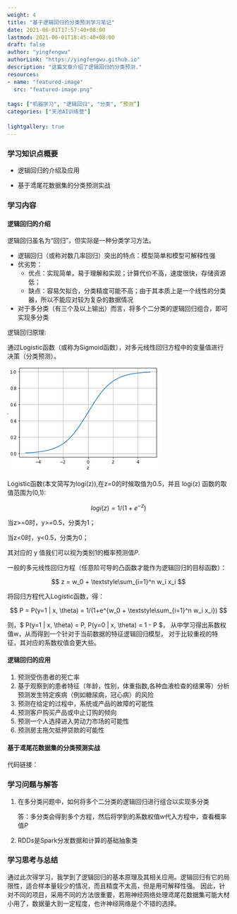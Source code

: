 ```yaml
---
weight: 4
title: "基于逻辑回归的分类预测学习笔记"
date: 2021-06-01T17:57:40+08:00
lastmod: 2021-06-01T18:45:40+08:00
draft: false
author: "yingfengwu"
authorLink: "https://yingfengwu.github.io"
description: "这篇文章介绍了逻辑回归的分类预测."
resources:
- name: "featured-image"
  src: "featured-image.png"

tags: ["机器学习", "逻辑回归", "分类", “预测”]
categories: ["天池AI训练营"]

lightgallery: true
---
```


### 学习知识点概要

  * 逻辑回归的介绍及应用

  * 基于鸢尾花数据集的分类预测实战

### 学习内容

#### 逻辑回归的介绍

逻辑回归虽名为“回归”，但实际是一种分类学习方法。

* 逻辑回归（或称对数几率回归）突出的特点：模型简单和模型可解释性强
 * 优劣势：
   * 优点：实现简单，易于理解和实现；计算代价不高，速度很快，存储资源低；	
   * 缺点：容易欠拟合，分类精度可能不高；由于其本质上是一个线性的分类器，所以不能应对较为复杂的数据情况
* 对于多分类（有三个及以上输出）而言，将多个二分类的逻辑回归组合，即可实现多分类

逻辑回归原理:

通过Logistic函数（或称为Sigmoid函数），对多元线性回归方程中的变量值进行决策（分类预测）。

![sigmoid](sigmoid.png "sigmoid函数")

Logistic函数(本文简写为logi(z)),在z=0的时候取值为0.5，并且 logi(z) 函数的取值范围为(0,1):

$$ logi(z) = 1/(1+e^{-z}) $$

当z>=0时，y>=0.5，分类为1；

当z<0时，y<0.5，分类为0；

其对应的 y 值我们可以视为类别1的概率预测值$P$.

一般的多元线性回归方程（任意阶可导的凸函数才能作为逻辑回归的目标函数）：

$$ z = w_0 + \textstyle\sum_{i=1}^n w_i x_i $$

将回归方程代入Logistic函数，得：

$$ P = P(y=1 | x, \theta) = 1/(1+e^{w_0 + \textstyle\sum_{i=1}^n w_i x_i}) $$

则，$ P(y=1 | x, \theta) = P, P(y=0 | x, \theta) = 1 - P $，
从中学习得出系数权值w，从而得到一个针对于当前数据的特征逻辑回归模型，
对于比较重视的特征，其对应的系数权值会更大些。

#### 逻辑回归的应用

1. 预测受伤患者的死亡率
2. 基于观察到的患者特征（年龄，性别，体重指数,各种血液检查的结果等）分析预测发生特定疾病（例如糖尿病，冠心病）的风险
3. 预测在给定的过程中，系统或产品的故障的可能性
4. 预测客户购买产品或中止订购的倾向
5. 预测一个人选择进入劳动力市场的可能性
6. 预测房主拖欠抵押贷款的可能性

#### 基于鸢尾花数据集的分类预测实战

代码链接：

### 学习问题与解答

1. 在多分类问题中，如何将多个二分类的逻辑回归进行组合以实现多分类

   答：多分类会得到多个方程，然后将学到的系数权值$w$代入方程中，查看概率值$P$

2. RDDs是Spark分发数据和计算的基础抽象类


### 学习思考与总结

通过此次得学习，我学到了逻辑回归的基本原理及其相关应用。逻辑回归有它的局限性，适合样本量较少的情况，而且精度不太高，但是用可解释性强。
因此，针对不同的项目，采用不同的方法很重要，若用神经网络处理鸢尾花数据集可能大材小用了，数据量大到一定程度，也许神经网络是个不错的选择。
